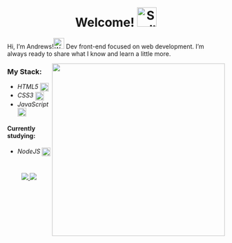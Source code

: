 
<h1 align="center">Welcome! <img src="https://user-images.githubusercontent.com/86017907/179375356-1097f8a7-8007-4d1a-80d9-c2a5f439e522.gif" width="45" alt="Smiling face emoji"/></h1>


Hi, I’m Andrews!<img src="https://user-images.githubusercontent.com/86017907/179375279-cffcf0ca-648a-4095-b9f4-df433afb188c.gif" width="25" alt="Waving Hand"/> Dev front-end focused on web development. I’m always ready to share what I know and learn a little more.

<img src="https://www.ignboards.com/proxy.php?image=https%3A%2F%2Fi.imgur.com%2FX2mgz1R.gif&hash=4e9b3104256f78ddd0b6109373460647" width="400" align="right"/>

### My Stack:
- *HTML5* <img src="https://skillicons.dev/icons?i=html" align="center" width="20"/>
- *CSS3* <img src="https://skillicons.dev/icons?i=css" align="center" width="20"/>
- *JavaScript* <img src="https://skillicons.dev/icons?i=js" align="center" width="20"/>

 #### Currently studying:
- *NodeJS* <img src="https://skillicons.dev/icons?i=nodejs" align="center" width="20"/>

# 
<p align="center"> <a href="mailto:andrewscarvalho2001@gmail.com"><img src="https://img.shields.io/badge/Gmail-D14836?style=for-the-badge&logo=gmail&logoColor=white"/> </a>
<a href="https://www.linkedin.com/in/andrewsitiel" target="_blank"><img src="https://img.shields.io/badge/LinkedIn-0077B5?style=for-the-badge&logo=linkedin&logoColor=white"/></a> </p>
